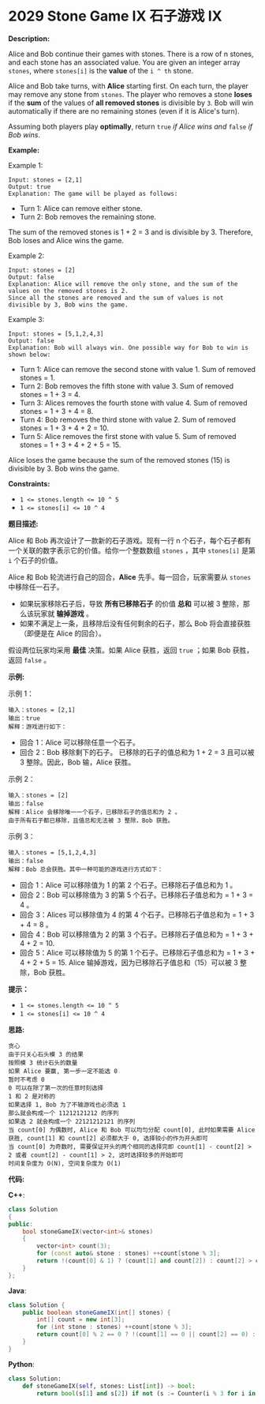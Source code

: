 # 2029 Stone Game IX 石子游戏 IX

__Description:__

Alice and Bob continue their games with stones. There is a row of n stones, and each stone has an associated value. You are given an integer array `stones`, where `stones[i]` is the __value__ of the `i ^ th` stone.

Alice and Bob take turns, with __Alice__ starting first. On each turn, the player may remove any stone from `stones`. The player who removes a stone __loses__ if the __sum__ of the values of __all removed stones__ is divisible by `3`. Bob will win automatically if there are no remaining stones (even if it is Alice's turn).

Assuming both players play __optimally__, return `true` _if Alice wins and_ `false` _if Bob wins_.

__Example:__

Example 1:

```text
Input: stones = [2,1]
Output: true
Explanation: The game will be played as follows:
```

- Turn 1: Alice can remove either stone.
- Turn 2: Bob removes the remaining stone.

The sum of the removed stones is 1 + 2 = 3 and is divisible by 3. Therefore, Bob loses and Alice wins the game.

Example 2:

```text
Input: stones = [2]
Output: false
Explanation: Alice will remove the only stone, and the sum of the values on the removed stones is 2. 
Since all the stones are removed and the sum of values is not divisible by 3, Bob wins the game.
```

Example 3:

```text
Input: stones = [5,1,2,4,3]
Output: false
Explanation: Bob will always win. One possible way for Bob to win is shown below:
```

- Turn 1: Alice can remove the second stone with value 1. Sum of removed stones = 1.
- Turn 2: Bob removes the fifth stone with value 3. Sum of removed stones = 1 + 3 = 4.
- Turn 3: Alices removes the fourth stone with value 4. Sum of removed stones = 1 + 3 + 4 = 8.
- Turn 4: Bob removes the third stone with value 2. Sum of removed stones = 1 + 3 + 4 + 2 = 10.
- Turn 5: Alice removes the first stone with value 5. Sum of removed stones = 1 + 3 + 4 + 2 + 5 = 15.

Alice loses the game because the sum of the removed stones (15) is divisible by 3. Bob wins the game.

__Constraints:__

- `1 <= stones.length <= 10 ^ 5`
- `1 <= stones[i] <= 10 ^ 4`

__题目描述:__

Alice 和 Bob 再次设计了一款新的石子游戏。现有一行 n 个石子，每个石子都有一个关联的数字表示它的价值。给你一个整数数组 `stones` ，其中 `stones[i]` 是第 `i` 个石子的价值。

Alice 和 Bob 轮流进行自己的回合，__Alice__ 先手。每一回合，玩家需要从 `stones` 中移除任一石子。

- 如果玩家移除石子后，导致 __所有已移除石子__ 的价值 __总和__ 可以被 3 整除，那么该玩家就 __输掉游戏__ 。
- 如果不满足上一条，且移除后没有任何剩余的石子，那么 Bob 将会直接获胜（即便是在 Alice 的回合）。

假设两位玩家均采用 __最佳__ 决策。如果 Alice 获胜，返回 `true` ；如果 Bob 获胜，返回 `false` 。

__示例:__

示例 1：

```text
输入：stones = [2,1]
输出：true
解释：游戏进行如下：
```

- 回合 1：Alice 可以移除任意一个石子。
- 回合 2：Bob 移除剩下的石子。
已移除的石子的值总和为 1 + 2 = 3 且可以被 3 整除。因此，Bob 输，Alice 获胜。

示例 2：

```text
输入：stones = [2]
输出：false
解释：Alice 会移除唯一一个石子，已移除石子的值总和为 2 。 
由于所有石子都已移除，且值总和无法被 3 整除，Bob 获胜。
```

示例 3：

```text
输入：stones = [5,1,2,4,3]
输出：false
解释：Bob 总会获胜。其中一种可能的游戏进行方式如下：
```

- 回合 1：Alice 可以移除值为 1 的第 2 个石子。已移除石子值总和为 1 。
- 回合 2：Bob 可以移除值为 3 的第 5 个石子。已移除石子值总和为 = 1 + 3 = 4 。
- 回合 3：Alices 可以移除值为 4 的第 4 个石子。已移除石子值总和为 = 1 + 3 + 4 = 8 。
- 回合 4：Bob 可以移除值为 2 的第 3 个石子。已移除石子值总和为 = 1 + 3 + 4 + 2 = 10.
- 回合 5：Alice 可以移除值为 5 的第 1 个石子。已移除石子值总和为 = 1 + 3 + 4 + 2 + 5 = 15.
Alice 输掉游戏，因为已移除石子值总和（15）可以被 3 整除，Bob 获胜。

__提示：__

- `1 <= stones.length <= 10 ^ 5`
- `1 <= stones[i] <= 10 ^ 4`

__思路:__

```text
贪心
由于只关心石头模 3 的结果
按照模 3 统计石头的数量
如果 Alice 要赢, 第一步一定不能选 0
暂时不考虑 0
0 可以在除了第一次的任意时刻选择
1 和 2 是对称的
如果选择 1, Bob 为了不输游戏也必须选 1
那么就会构成一个 11212121212 的序列
如果选 2 就会构成一个 22121212121 的序列
当 count[0] 为偶数时, Alice 和 Bob 可以均匀分配 count[0], 此时如果需要 Alice 获胜, count[1] 和 count[2] 必须都大于 0, 选择较小的作为开头即可
当 count[0] 为奇数时, 需要保证开头的两个相同的选择完即 count[1] - count[2] > 2 或者 count[2] - count[1] > 2, 这时选择较多的开始即可
时间复杂度为 O(N), 空间复杂度为 O(1)
```

__代码:__

__C++__:

```C++
class Solution 
{
public:
    bool stoneGameIX(vector<int>& stones) 
    {
        vector<int> count(3);
        for (const auto& stone : stones) ++count[stone % 3];
        return !(count[0] & 1) ? (count[1] and count[2]) : count[2] > count[1] + 2 or count[1] > count[2] + 2;
    }
};
```

__Java__:

```Java
class Solution {
    public boolean stoneGameIX(int[] stones) {
        int[] count = new int[3];
        for (int stone : stones) ++count[stone % 3];
        return count[0] % 2 == 0 ? !(count[1] == 0 || count[2] == 0) : !(Math.abs(count[1] - count[2]) <= 2);
    }
}
```

__Python__:

```Python
class Solution:
    def stoneGameIX(self, stones: List[int]) -> bool:
        return bool(s[1] and s[2]) if not (s := Counter(i % 3 for i in stones))[0] & 1 else (s[2] > s[1] + 2 or s[1] > s[2] + 2)
```
